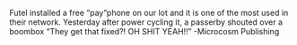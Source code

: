Futel installed a free “pay”phone on our lot and it is one of the most used in their network. Yesterday after power cycling it, a passerby shouted over a boombox “They get that fixed?! OH SHIT YEAH!!” -Microcosm Publishing
